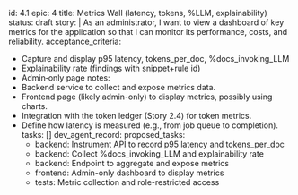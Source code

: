 id: 4.1
epic: 4
title: Metrics Wall (latency, tokens, %LLM, explainability)
status: draft
story: |
  As an administrator, I want to view a dashboard of key metrics for the application so that I can monitor its performance, costs, and reliability.
acceptance_criteria:
  - Capture and display p95 latency, tokens_per_doc, %docs_invoking_LLM
  - Explainability rate (findings with snippet+rule id)
  - Admin‑only page
notes:
  - Backend service to collect and expose metrics data.
  - Frontend page (likely admin-only) to display metrics, possibly using charts.
  - Integration with the token ledger (Story 2.4) for token metrics.
  - Define how latency is measured (e.g., from job queue to completion).
tasks: []
dev_agent_record:
  proposed_tasks:
    - backend: Instrument API to record p95 latency and tokens_per_doc
    - backend: Collect %docs_invoking_LLM and explainability rate
    - backend: Endpoint to aggregate and expose metrics
    - frontend: Admin-only dashboard to display metrics
    - tests: Metric collection and role-restricted access
